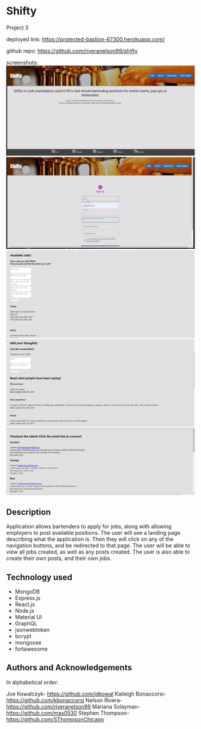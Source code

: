 # Shifty
Project 3

deployed link: https://protected-bastion-67300.herokuapp.com/

github repo: https://github.com/riveranelson99/shifty

screenshots:
![Landing Page](./assets/landing-page.png)
![signup](./assets/signup.png)
![jobs](./assets/jobs.png)
![breakroom](./assets/breakroom.png)
![talent](./assets/talent.png)

## Description
Application allows bartenders to apply for jobs, along with allowing employers to post available positions.  The user will see a landing page describing what the application is.  Then they will click on any of the navigation buttons, and be redirected to that page.  The user will be able to view all jobs created, as well as any posts created.  The user is also able to create their own posts, and their own jobs.

## Technology used
- MongoDB
- Express.js
- React.js
- Node.js
- Material UI
- GraphQL
- jsonwebtoken
- bcrypt
- mongoose
- fortawesome

## Authors and Acknowledgements
In alphabetical order:

Joe Kowalczyk- https://github.com/jdkowal
Kaileigh Bonaccorsi- https://github.com/kbonaccorsi
Nelson Rivera- https://github.com/riveranelson99
Mariana Solayman- https://github.com/mas0530
Stephen Thompson- https://github.com/SThompsonChicago
